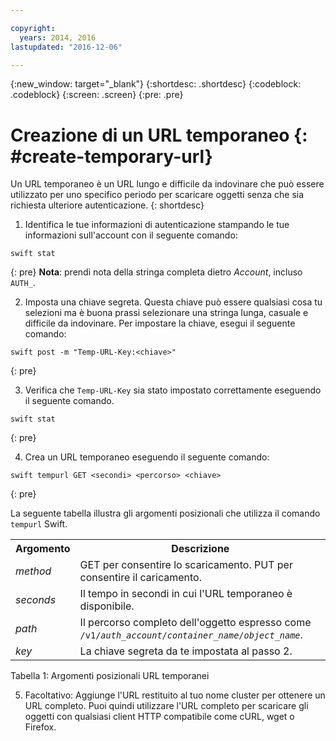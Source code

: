 ```yaml
---

copyright:
  years: 2014, 2016
lastupdated: "2016-12-06"

---
```


{:new_window: target="_blank"}
{:shortdesc: .shortdesc}
{:codeblock: .codeblock}
{:screen: .screen}
{:pre: .pre}


# Creazione di un URL temporaneo {: #create-temporary-url}

Un URL temporaneo è un URL lungo e difficile da indovinare che può essere utilizzato per uno specifico periodo per scaricare oggetti senza che sia richiesta ulteriore autenticazione.
{: shortdesc}


1. Identifica le tue informazioni di autenticazione stampando le tue informazioni sull'account con il seguente comando:

  ```
  swift stat
  ```
  {: pre}
  **Nota**: prendi nota della stringa completa dietro *Account*, incluso `AUTH_`.

2. Imposta una chiave segreta. Questa chiave può essere qualsiasi cosa tu selezioni ma è buona prassi selezionare una stringa lunga, casuale e difficile da indovinare. Per impostare la chiave, esegui il seguente comando:

  ```
  swift post -m "Temp-URL-Key:<chiave>"
  ```
  {: pre}

3. Verifica che `Temp-URL-Key` sia stato impostato correttamente eseguendo il seguente comando.

  ```
  swift stat
  ```
  {: pre}

4. Crea un URL temporaneo eseguendo il seguente comando:

  ```
  swift tempurl GET <secondi> <percorso> <chiave>
  ```
  {: pre}

  La seguente tabella illustra gli argomenti posizionali che utilizza il comando `tempurl` Swift.
  <table>
    <tr>
      <th> Argomento </th>
      <th> Descrizione </th>
    </tr>
    <tr>
      <td> <i> method </i> </td>
      <td> GET per consentire lo scaricamento. PUT per consentire il caricamento. </td>
    </tr>
    <tr>
      <td> <i> seconds </i> </td>
      <td> Il tempo in secondi in cui l'URL temporaneo è disponibile. </td>
    </tr>
    <tr>
      <td> <i> path </i> </td>
      <td> Il percorso completo dell'oggetto espresso come <code>/v1/<i>auth_account</i>/<i>container_name</i>/<i>object_name</i></code>. </td>
    </tr>
    <tr>
      <td> <i> key </i> </td>
      <td> La chiave segreta da te impostata al passo 2. </td>
    </tr>
  </table>

  Tabella 1: Argomenti posizionali URL temporanei 

5. Facoltativo: Aggiunge l'URL restituito al tuo nome cluster per ottenere un URL completo. Puoi quindi utilizzare l'URL completo per scaricare gli oggetti con qualsiasi client HTTP compatibile come cURL, wget o Firefox.
